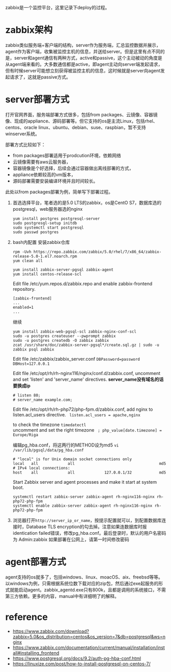 zabbix是一个监控平台，这里记录下deploy的过程。

# zabbix架构
zabbix类似服务端+客户端的结构，server作为服务端，汇总监控数据并展示，agent作为客户端，收集被监控主机的信息，并送给server。但是这里有点不同的是，server和agent通信有两种方式，active和passive，这个主动被动的角度是从agent端来看的。大多数通信都是active，即agent主动向server端发起请求，但有时候server可能想立刻获得被监控主机的信息，这时候就是server向agent发起请求了，这就是passive方式。


# server部署方式
打开官网界面，服务端部署方式很多，包括from packages、云镜像、容器镜像、现成的appliance、源码部署等。但它支持的os是主流Linux，包括rhel、centos、oracle linux、ubuntu、debian、suse、raspbian，暂不支持winserver系统。

部署方式比较如下：  
- from packages部署适用于prodcution环境，依赖网络
- 云镜像需要有aws云服务器，
- 容器镜像是个好选择，后续会通过容器做出离线部署的方式，
- appliance依赖较高的vm版本，
- 源码部署需要安装编译环境并且时间较长。

此处以from packages部署为例，简单写下部署过程。
1. 首选选择平台，笔者选的是5.0 LTS的zabbix，os是CentO S7，数据库选的postgresql，web服务器选的nginx
    ```
    yum install postgres postgresql-server 
    sudo postgresql-setup initdb
    sudo systemctl start postgresql
    sudo passwd postgres
    ```
2. bash内配置
    安装zabbix仓库

    ```
    rpm -Uvh https://repo.zabbix.com/zabbix/5.0/rhel/7/x86_64/zabbix-release-5.0-1.el7.noarch.rpm
    yum clean all

    yum install zabbix-server-pgsql zabbix-agent
    yum install centos-release-scl
    ```

    Edit file /etc/yum.repos.d/zabbix.repo and enable zabbix-frontend repository.

    ```
    [zabbix-frontend]
    ...
    enabled=1
    ...
    ```

    继续

    ```
    yum install zabbix-web-pgsql-scl zabbix-nginx-conf-scl
    sudo -u postgres createuser --pwprompt zabbix
    sudo -u postgres createdb -O zabbix zabbix
    zcat /usr/share/doc/zabbix-server-pgsql*/create.sql.gz | sudo -u zabbix psql zabbix

    ```

    Edit file /etc/zabbix/zabbix_server.conf  `DBPassword=password` `DBHost=127.0.0.1`

    Edit file /etc/opt/rh/rh-nginx116/nginx/conf.d/zabbix.conf, uncomment and set 'listen' and 'server_name' directives. **server_name没有域名的话要换成ip**

    ```
    # listen 80;
    # server_name example.com;

    ```

    Edit file /etc/opt/rh/rh-php72/php-fpm.d/zabbix.conf, add nginx to listen.acl_users directive.  ` listen.acl_users = apache,nginx`

    to check the timezone `timedatectl`   
    uncomment and set the right timezone  ` ; php_value[date.timezone] = Europe/Riga`


    编辑pg_hba.conf，将这两行的METHOD设为md5   `vi /var/lib/pgsql/data/pg_hba.conf`
    ```
    # "local" is for Unix domain socket connections only
    local   all             all                                     md5
    # IPv4 local connections:
    host    all             all             127.0.0.1/32            md5
    ```



    Start Zabbix server and agent processes and make it start at system boot.

    ```
    systemctl restart zabbix-server zabbix-agent rh-nginx116-nginx rh-php72-php-fpm
    systemctl enable zabbix-server zabbix-agent rh-nginx116-nginx rh-php72-php-fpm
    ```

    

1. 浏览器打开`http://server_ip_or_name`，按提示配置就可以，到配置数据库连接时，Database TLS encryption的勾去掉。注意如果连数据库时报identication failed错误，修改pg_hba.conf。最后登录时，默认的用户名密码为 Admin:zabbix  如果部署在公网上，请第一时间修改密码







# agent部署方式
agent支持的os就多了，包括windows、linux、moacOS、aix、freebsd等等。以windows为例，只需根据系统位数下载对应的zip包，然后通过exe起服务的形式就能启动agent。zabbix_agentd.exe只有800k，且都是调用的系统接口，不需第三方依赖。更多的内容，manual中有详细明了的解释。

# reference

-  https://www.zabbix.com/download?zabbix=5.0&os_distribution=centos&os_version=7&db=postgresql&ws=nginx
-  https://www.zabbix.com/documentation/current/manual/installation/install#installing_frontend
-  https://www.postgresql.org/docs/9.2/auth-pg-hba-conf.html
-  https://linuxize.com/post/how-to-install-postgresql-on-centos-7/
